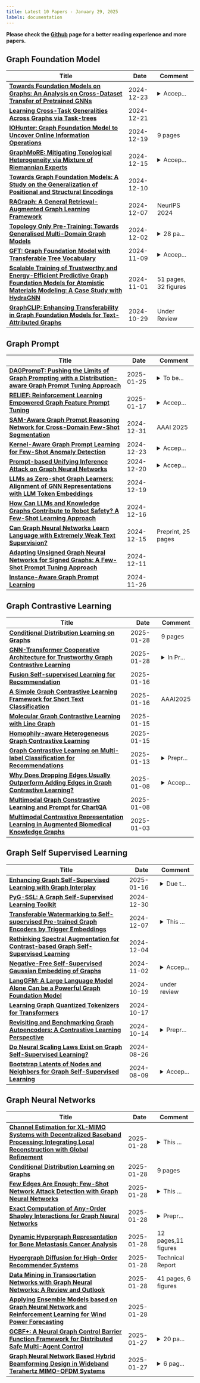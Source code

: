 ```yaml
---
title: Latest 10 Papers - January 29, 2025
labels: documentation
---
```

**Please check the [Github](https://github.com/yqhuang722/DailyArxiv) page for a better reading experience and more papers.**

## Graph Foundation Model
| **Title** | **Date** | **Comment** |
| --- | --- | --- |
| **[Towards Foundation Models on Graphs: An Analysis on Cross-Dataset Transfer of Pretrained GNNs](http://arxiv.org/abs/2412.17609v1)** | 2024-12-23 | <details><summary>Accep...</summary><p>Accepted and presented at the NeurIPS 2024 workshop "Symmetry and Geometry in Neural Representations" (NeuReps 2024)</p></details> |
| **[Learning Cross-Task Generalities Across Graphs via Task-trees](http://arxiv.org/abs/2412.16441v1)** | 2024-12-21 |  |
| **[IOHunter: Graph Foundation Model to Uncover Online Information Operations](http://arxiv.org/abs/2412.14663v1)** | 2024-12-19 | 9 pages |
| **[GraphMoRE: Mitigating Topological Heterogeneity via Mixture of Riemannian Experts](http://arxiv.org/abs/2412.11085v1)** | 2024-12-15 | <details><summary>Accep...</summary><p>Accepted by the Main Technical Track of the 39th Annual AAAI Conference on Artificial Intelligence (AAAI-2025)</p></details> |
| **[Towards Graph Foundation Models: A Study on the Generalization of Positional and Structural Encodings](http://arxiv.org/abs/2412.07407v1)** | 2024-12-10 |  |
| **[RAGraph: A General Retrieval-Augmented Graph Learning Framework](http://arxiv.org/abs/2410.23855v2)** | 2024-12-07 | NeurIPS 2024 |
| **[Topology Only Pre-Training: Towards Generalised Multi-Domain Graph Models](http://arxiv.org/abs/2311.03976v4)** | 2024-12-02 | <details><summary>28 pa...</summary><p>28 pages, 5 figures, 5 tables. For in-development code see https://github.com/neutralpronoun/general-gcl</p></details> |
| **[GFT: Graph Foundation Model with Transferable Tree Vocabulary](http://arxiv.org/abs/2411.06070v1)** | 2024-11-09 | <details><summary>Accep...</summary><p>Accepted by NeurIPS 2024</p></details> |
| **[Scalable Training of Trustworthy and Energy-Efficient Predictive Graph Foundation Models for Atomistic Materials Modeling: A Case Study with HydraGNN](http://arxiv.org/abs/2406.12909v4)** | 2024-11-01 | 51 pages, 32 figures |
| **[GraphCLIP: Enhancing Transferability in Graph Foundation Models for Text-Attributed Graphs](http://arxiv.org/abs/2410.10329v3)** | 2024-10-29 | Under Review |

## Graph Prompt
| **Title** | **Date** | **Comment** |
| --- | --- | --- |
| **[DAGPrompT: Pushing the Limits of Graph Prompting with a Distribution-aware Graph Prompt Tuning Approach](http://arxiv.org/abs/2501.15142v1)** | 2025-01-25 | <details><summary>To be...</summary><p>To be published in WWW '25, April 28-May 2, 2025, Sydney, NSW, Australia</p></details> |
| **[RELIEF: Reinforcement Learning Empowered Graph Feature Prompt Tuning](http://arxiv.org/abs/2408.03195v3)** | 2025-01-17 | <details><summary>Accep...</summary><p>Accepted by SIGKDD 2025 (camera-ready version). Due to the space limitation, please refer to the V2 version for more details</p></details> |
| **[SAM-Aware Graph Prompt Reasoning Network for Cross-Domain Few-Shot Segmentation](http://arxiv.org/abs/2501.00303v1)** | 2024-12-31 | AAAI 2025 |
| **[Kernel-Aware Graph Prompt Learning for Few-Shot Anomaly Detection](http://arxiv.org/abs/2412.17619v1)** | 2024-12-23 | <details><summary>Accep...</summary><p>Accepted to AAAI 2025</p></details> |
| **[Prompt-based Unifying Inference Attack on Graph Neural Networks](http://arxiv.org/abs/2412.15735v1)** | 2024-12-20 | <details><summary>Accep...</summary><p>Accepted by the 39th AAAI Conference on Artificial Intelligence (AAAI-25)</p></details> |
| **[LLMs as Zero-shot Graph Learners: Alignment of GNN Representations with LLM Token Embeddings](http://arxiv.org/abs/2408.14512v3)** | 2024-12-19 |  |
| **[How Can LLMs and Knowledge Graphs Contribute to Robot Safety? A Few-Shot Learning Approach](http://arxiv.org/abs/2412.11387v1)** | 2024-12-16 |  |
| **[Can Graph Neural Networks Learn Language with Extremely Weak Text Supervision?](http://arxiv.org/abs/2412.08174v2)** | 2024-12-15 | Preprint, 25 pages |
| **[Adapting Unsigned Graph Neural Networks for Signed Graphs: A Few-Shot Prompt Tuning Approach](http://arxiv.org/abs/2412.12155v1)** | 2024-12-11 |  |
| **[Instance-Aware Graph Prompt Learning](http://arxiv.org/abs/2411.17676v1)** | 2024-11-26 |  |

## Graph Contrastive Learning
| **Title** | **Date** | **Comment** |
| --- | --- | --- |
| **[Conditional Distribution Learning on Graphs](http://arxiv.org/abs/2411.15206v2)** | 2025-01-28 | 9 pages |
| **[GNN-Transformer Cooperative Architecture for Trustworthy Graph Contrastive Learning](http://arxiv.org/abs/2412.16218v3)** | 2025-01-28 | <details><summary>In Pr...</summary><p>In Proceedings of AAAI 2025</p></details> |
| **[Fusion Self-supervised Learning for Recommendation](http://arxiv.org/abs/2407.19692v4)** | 2025-01-16 |  |
| **[A Simple Graph Contrastive Learning Framework for Short Text Classification](http://arxiv.org/abs/2501.09219v1)** | 2025-01-16 | AAAI2025 |
| **[Molecular Graph Contrastive Learning with Line Graph](http://arxiv.org/abs/2501.08589v1)** | 2025-01-15 |  |
| **[Homophily-aware Heterogeneous Graph Contrastive Learning](http://arxiv.org/abs/2501.08538v1)** | 2025-01-15 |  |
| **[Graph Contrastive Learning on Multi-label Classification for Recommendations](http://arxiv.org/abs/2501.06985v1)** | 2025-01-13 | <details><summary>Prepr...</summary><p>Preprint. 10 figures, 5 tables</p></details> |
| **[Why Does Dropping Edges Usually Outperform Adding Edges in Graph Contrastive Learning?](http://arxiv.org/abs/2412.08128v4)** | 2025-01-08 | <details><summary>Accep...</summary><p>Accepted by AAAI 2025</p></details> |
| **[Multimodal Graph Constrastive Learning and Prompt for ChartQA](http://arxiv.org/abs/2501.04303v1)** | 2025-01-08 |  |
| **[Multimodal Contrastive Representation Learning in Augmented Biomedical Knowledge Graphs](http://arxiv.org/abs/2501.01644v1)** | 2025-01-03 |  |

## Graph Self Supervised Learning
| **Title** | **Date** | **Comment** |
| --- | --- | --- |
| **[Enhancing Graph Self-Supervised Learning with Graph Interplay](http://arxiv.org/abs/2410.04061v3)** | 2025-01-16 | <details><summary>Due t...</summary><p>Due to potential implicit data leakage in our experimental setup, where the pretraining dataset was ordered by default labels, we withdraw this manuscript for further self-examination and rigorous validation</p></details> |
| **[PyG-SSL: A Graph Self-Supervised Learning Toolkit](http://arxiv.org/abs/2412.21151v1)** | 2024-12-30 |  |
| **[Transferable Watermarking to Self-supervised Pre-trained Graph Encoders by Trigger Embeddings](http://arxiv.org/abs/2406.13177v3)** | 2024-12-07 | <details><summary>This ...</summary><p>This is the latest version (see highlighted content, slight different from the final version submitted to IEEE Xplore)</p></details> |
| **[Rethinking Spectral Augmentation for Contrast-based Graph Self-Supervised Learning](http://arxiv.org/abs/2405.19600v2)** | 2024-12-04 |  |
| **[Negative-Free Self-Supervised Gaussian Embedding of Graphs](http://arxiv.org/abs/2411.01157v1)** | 2024-11-02 | <details><summary>Accep...</summary><p>Accepted by Neural Networks</p></details> |
| **[LangGFM: A Large Language Model Alone Can be a Powerful Graph Foundation Model](http://arxiv.org/abs/2410.14961v1)** | 2024-10-19 | under review |
| **[Learning Graph Quantized Tokenizers for Transformers](http://arxiv.org/abs/2410.13798v1)** | 2024-10-17 |  |
| **[Revisiting and Benchmarking Graph Autoencoders: A Contrastive Learning Perspective](http://arxiv.org/abs/2410.10241v1)** | 2024-10-14 | <details><summary>Prepr...</summary><p>Preprint, under review</p></details> |
| **[Do Neural Scaling Laws Exist on Graph Self-Supervised Learning?](http://arxiv.org/abs/2408.11243v2)** | 2024-08-26 |  |
| **[Bootstrap Latents of Nodes and Neighbors for Graph Self-Supervised Learning](http://arxiv.org/abs/2408.05087v1)** | 2024-08-09 | <details><summary>Accep...</summary><p>Accepted by ECML PKDD 2024</p></details> |

## Graph Neural Networks
| **Title** | **Date** | **Comment** |
| --- | --- | --- |
| **[Channel Estimation for XL-MIMO Systems with Decentralized Baseband Processing: Integrating Local Reconstruction with Global Refinement](http://arxiv.org/abs/2501.17059v1)** | 2025-01-28 | <details><summary>This ...</summary><p>This manuscript has been submitted to IEEE journal for possible publication</p></details> |
| **[Conditional Distribution Learning on Graphs](http://arxiv.org/abs/2411.15206v2)** | 2025-01-28 | 9 pages |
| **[Few Edges Are Enough: Few-Shot Network Attack Detection with Graph Neural Networks](http://arxiv.org/abs/2501.16964v1)** | 2025-01-28 | <details><summary>This ...</summary><p>This is the version of the author, accepted for publication at IWSEC 2024. Published version available at https://link.springer.com/chapter/10.1007/978-981-97-7737-2_15</p></details> |
| **[Exact Computation of Any-Order Shapley Interactions for Graph Neural Networks](http://arxiv.org/abs/2501.16944v1)** | 2025-01-28 | <details><summary>Prepr...</summary><p>Preprint Version. Accepted at ICLR 2025</p></details> |
| **[Dynamic Hypergraph Representation for Bone Metastasis Cancer Analysis](http://arxiv.org/abs/2501.16787v1)** | 2025-01-28 | 12 pages,11 figures |
| **[Hypergraph Diffusion for High-Order Recommender Systems](http://arxiv.org/abs/2501.16722v1)** | 2025-01-28 | Technical Report |
| **[Data Mining in Transportation Networks with Graph Neural Networks: A Review and Outlook](http://arxiv.org/abs/2501.16656v1)** | 2025-01-28 | 41 pages, 6 figures |
| **[Applying Ensemble Models based on Graph Neural Network and Reinforcement Learning for Wind Power Forecasting](http://arxiv.org/abs/2501.16591v1)** | 2025-01-28 |  |
| **[GCBF+: A Neural Graph Control Barrier Function Framework for Distributed Safe Multi-Agent Control](http://arxiv.org/abs/2401.14554v3)** | 2025-01-27 | <details><summary>20 pa...</summary><p>20 pages, 15 figures; Accepted by IEEE Transactions on Robotics (T-RO)</p></details> |
| **[Graph Neural Network Based Hybrid Beamforming Design in Wideband Terahertz MIMO-OFDM Systems](http://arxiv.org/abs/2501.16306v1)** | 2025-01-27 | <details><summary>6 pag...</summary><p>6 pages, 7 figures. This conference paper was published in the 2024 IEEE International Symposium on Phased Array Systems and Technology</p></details> |

